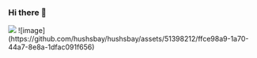 ### Hi there 👋

<!--
**hushsbay/hushsbay** is a ✨ _special_ ✨ repository because its `README.md` (this file) appears on your GitHub profile.

Here are some ideas to get you started:

- 🔭 I’m currently working on ...
- 🌱 I’m currently learning ...
- 👯 I’m looking to collaborate on ...
- 🤔 I’m looking for help with ...
- 💬 Ask me about ...
- 📫 How to reach me: ...
- 😄 Pronouns: ...
- ⚡ Fun fact: ...
-->

<img class="coImg32" src="https://hushsbay.com/img/hushsbay.png"/>
![image](https://github.com/hushsbay/hushsbay/assets/51398212/ffce98a9-1a70-44a7-8e8a-1dfac091f656)
